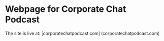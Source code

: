 # Webpage for Corporate Chat Podcast

The site is live at:
[corporatechatpodcast.com] (corporatechatpodcast.com)
